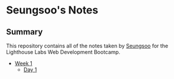 # Seungsoo's Notes
## Summary 
This repository contains all of the notes taken by [Seungsoo](https://github.com/jadenlee0519) for the Lighthouse Labs Web Development Bootcamp.
* [Week 1](/week_1)
  * [Day 1](/week_1/Day_1)
  
